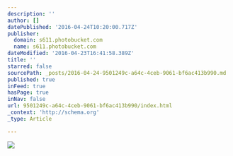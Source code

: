 ```yaml
---
description: ''
author: []
datePublished: '2016-04-24T10:20:00.717Z'
publisher:
  domain: s611.photobucket.com
  name: s611.photobucket.com
dateModified: '2016-04-23T16:41:58.389Z'
title: ''
starred: false
sourcePath: _posts/2016-04-24-9501249c-a64c-4ceb-9061-bf6ac413b990.md
published: true
inFeed: true
hasPage: true
inNav: false
url: 9501249c-a64c-4ceb-9061-bf6ac413b990/index.html
_context: 'http://schema.org'
_type: Article

---
```

![](http://i611.photobucket.com/albums/tt191/Leda_Grace_Rasmussen/2016-04-21%2021.11.35_zpshfe0mqxk.jpg?1461429556880&1461429565143&1461429577969&1461429588769&1461429602722&1461429624428)